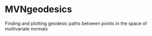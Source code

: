 # MVNgeodesics
Finding and plotting geodesic paths between points in the space of multivariate normals
